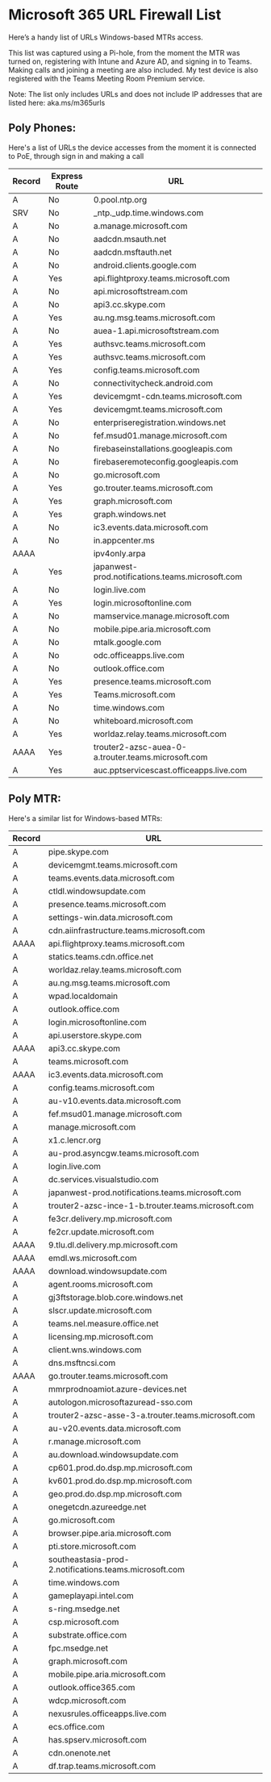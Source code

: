 # Microsoft 365 URL Firewall List

Here’s a handy list of URLs Windows-based MTRs access.

This list was captured using a Pi-hole, from the moment the MTR was turned on, registering with Intune and Azure AD, and signing in to Teams. Making calls and joining a meeting are also included. My test device is also registered with the Teams Meeting Room Premium service.

Note: The list only includes URLs and does not include IP addresses that are listed here: aka.ms/m365urls

## Poly Phones:

Here's a list of URLs the device accesses from the moment it is connected to PoE, through sign in and making a call


| Record   | Express Route | URL         |
|:------|------------|-------------| 
|     A | No | 0.pool.ntp.org |
|     SRV | No | _ntp._udp.time.windows.com |
|     A | No |a.manage.microsoft.com |
|     A |	No | aadcdn.msauth.net |
|     A | No | aadcdn.msftauth.net |
|     A | No | android.clients.google.com |
|     A |	Yes | api.flightproxy.teams.microsoft.com |
|     A |	No | api.microsoftstream.com |
|     A |	No | api3.cc.skype.com |
|     A |	Yes| au.ng.msg.teams.microsoft.com |
|     A |	No | auea-1.api.microsoftstream.com |
|     A |	Yes | authsvc.teams.microsoft.com |
|     A |	Yes | authsvc.teams.microsoft.com |
|     A |	Yes | config.teams.microsoft.com |
|     A |	No | connectivitycheck.android.com |
|     A |	Yes | devicemgmt-cdn.teams.microsoft.com |
|     A |	Yes | devicemgmt.teams.microsoft.com |
|     A |	No | enterpriseregistration.windows.net |
|     A |	No | fef.msud01.manage.microsoft.com |
|     A |	No | firebaseinstallations.googleapis.com |
|     A |	No | firebaseremoteconfig.googleapis.com |
|     A |	No | go.microsoft.com | 
|     A |	Yes | go.trouter.teams.microsoft.com |
|     A |	Yes | graph.microsoft.com |
|     A |	Yes | graph.windows.net |
|     A |	No | ic3.events.data.microsoft.com |
|     A |	No | in.appcenter.ms |
|     AAAA |	| ipv4only.arpa |
|     A | Yes| japanwest-prod.notifications.teams.microsoft.com |
|     A |	No | login.live.com |
|     A |	Yes | login.microsoftonline.com |
|     A |	No | mamservice.manage.microsoft.com |
|     A |	No | mobile.pipe.aria.microsoft.com |
|     A |	No | mtalk.google.com |
|     A | No | odc.officeapps.live.com |
|     A |	No | outlook.office.com |
|     A |	Yes | presence.teams.microsoft.com |
|     A |	Yes | Teams.microsoft.com |
|     A |	No | time.windows.com |
|     A |	No | whiteboard.microsoft.com |
|     A |	Yes | worldaz.relay.teams.microsoft.com |
|     AAAA | Yes |trouter2-azsc-auea-0-a.trouter.teams.microsoft.com |
|     A |	Yes | auc.pptservicescast.officeapps.live.com |


## Poly MTR:

Here's a similar list for Windows-based MTRs:

| Record    | URL         |
|:------|-------------| 
|     A | pipe.skype.com
|     A | devicemgmt.teams.microsoft.com
|     A | teams.events.data.microsoft.com
|     A | ctldl.windowsupdate.com
|     A | presence.teams.microsoft.com
|     A | settings-win.data.microsoft.com
|     A | cdn.aiinfrastructure.teams.microsoft.com
|     AAAA | api.flightproxy.teams.microsoft.com
|     A | statics.teams.cdn.office.net
|     A | worldaz.relay.teams.microsoft.com
|     A | au.ng.msg.teams.microsoft.com
|     A | wpad.localdomain
|     A | outlook.office.com
|     A | login.microsoftonline.com
|     A | api.userstore.skype.com
|     AAAA | api3.cc.skype.com
|     A | teams.microsoft.com
|     AAAA | ic3.events.data.microsoft.com
|     A | config.teams.microsoft.com
|     A | au-v10.events.data.microsoft.com
|     A | fef.msud01.manage.microsoft.com
|     A | manage.microsoft.com
|     A | x1.c.lencr.org
|     A | au-prod.asyncgw.teams.microsoft.com
|     A | login.live.com
|     A | dc.services.visualstudio.com
|     A | japanwest-prod.notifications.teams.microsoft.com
|     A | trouter2-azsc-ince-1-b.trouter.teams.microsoft.com
|     A | fe3cr.delivery.mp.microsoft.com
|     A | fe2cr.update.microsoft.com
|     AAAA | 9.tlu.dl.delivery.mp.microsoft.com
|     AAAA | emdl.ws.microsoft.com
|     AAAA | download.windowsupdate.com
|     A | agent.rooms.microsoft.com
|     A | gj3ftstorage.blob.core.windows.net
|     A | slscr.update.microsoft.com
|     A | teams.nel.measure.office.net
|     A | licensing.mp.microsoft.com
|     A | client.wns.windows.com
|     A | dns.msftncsi.com
|     AAAA | go.trouter.teams.microsoft.com
|     A | mmrprodnoamiot.azure-devices.net
|     A | autologon.microsoftazuread-sso.com
|     A | trouter2-azsc-asse-3-a.trouter.teams.microsoft.com
|     A | au-v20.events.data.microsoft.com
|     A | r.manage.microsoft.com
|     A | au.download.windowsupdate.com
|     A | cp601.prod.do.dsp.mp.microsoft.com
|     A | kv601.prod.do.dsp.mp.microsoft.com
|     A | geo.prod.do.dsp.mp.microsoft.com
|     A | onegetcdn.azureedge.net
|     A | go.microsoft.com
|     A | browser.pipe.aria.microsoft.com
|     A | pti.store.microsoft.com
|     A | southeastasia-prod-2.notifications.teams.microsoft.com
|     A | time.windows.com
|     A | gameplayapi.intel.com
|     A | s-ring.msedge.net
|     A | csp.microsoft.com
|     A | substrate.office.com
|     A | fpc.msedge.net
|     A | graph.microsoft.com
|     A | mobile.pipe.aria.microsoft.com
|     A | outlook.office365.com
|     A | wdcp.microsoft.com
|     A | nexusrules.officeapps.live.com
|     A | ecs.office.com
|     A | has.spserv.microsoft.com
|     A | cdn.onenote.net
|     A | df.trap.teams.microsoft.com
